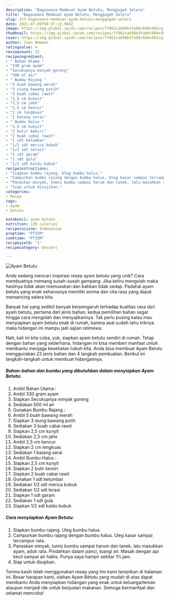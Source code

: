 ```yaml
---
description: "Bagaimana Membuat Ayam Betutu, Menggugah Selera"
title: "Bagaimana Membuat Ayam Betutu, Menggugah Selera"
slug: 413-bagaimana-membuat-ayam-betutu-menggugah-selera
date: 2021-07-09T08:37:13.968Z
image: https://img-global.cpcdn.com/recipes/ff962ca698b3fa80/680x482cq70/ayam-betutu-foto-resep-utama.jpg
thumbnail: https://img-global.cpcdn.com/recipes/ff962ca698b3fa80/680x482cq70/ayam-betutu-foto-resep-utama.jpg
cover: https://img-global.cpcdn.com/recipes/ff962ca698b3fa80/680x482cq70/ayam-betutu-foto-resep-utama.jpg
author: Jean Newman
ratingvalue: 4
reviewcount: 15
recipeingredient:
- " Bahan Utama "
- "330 gram ayam"
- "Secukupnya minyak goreng"
- "500 ml air"
- " Bumbu Rajang "
- "5 buah bawang merah"
- "3 siung bawang putih"
- "3 buah cabai rawit"
- "2,5 cm kunyit"
- "2,5 cm jahe"
- "2,5 cm kencur"
- "2 cm lengkuas"
- "1 batang serai"
- " Bumbu Halus "
- "2,5 cm kunyit"
- "2 butir kemiri"
- "2 buah cabai rawit"
- "1 sdt ketumbar"
- "1/2 sdt merica bubuk"
- "1/2 sdt terasi"
- "1 sdt garam"
- "1 sdt gula"
- "1/2 sdt kaldu bubuk"
recipeinstructions:
- "Siapkan bumbu rajang. Uleg bumbu halus."
- "Campurkan bumbu rajang dengan bumbu halus. Uleg kasar sampai tercampur rata."
- "Panaskan minyak, tumis bumbu sampai harum dan tanek, lalu masukkan ayam, aduk rata. Pindahkan dalam panci, tuangi air. Masak dengan api kecil sampai air habis. Punya saya hampir sekitar 1½ jam."
- "Siap untuk disajikan."
categories:
- Resep
tags:
- ayam
- betutu

katakunci: ayam betutu 
nutrition: 139 calories
recipecuisine: Indonesian
preptime: "PT35M"
cooktime: "PT35M"
recipeyield: "1"
recipecategory: Dessert

---
```



![Ayam Betutu](https://img-global.cpcdn.com/recipes/ff962ca698b3fa80/680x482cq70/ayam-betutu-foto-resep-utama.jpg)

Anda sedang mencari inspirasi resep ayam betutu yang unik? Cara membuatnya memang susah-susah gampang. Jika keliru mengolah maka hasilnya tidak akan memuaskan dan bahkan tidak sedap. Padahal ayam betutu yang enak seharusnya memiliki aroma dan cita rasa yang dapat memancing selera kita.



Banyak hal yang sedikit banyak berpengaruh terhadap kualitas rasa dari ayam betutu, pertama dari jenis bahan, kedua pemilihan bahan segar hingga cara mengolah dan menyajikannya. Tak perlu pusing kalau mau menyiapkan ayam betutu enak di rumah, karena asal sudah tahu triknya maka hidangan ini mampu jadi sajian istimewa.


Nah, kali ini kita coba, yuk, siapkan ayam betutu sendiri di rumah. Tetap dengan bahan yang sederhana, hidangan ini bisa memberi manfaat untuk membantu menjaga kesehatan tubuh kita. Anda bisa membuat Ayam Betutu menggunakan 23 jenis bahan dan 4 langkah pembuatan. Berikut ini langkah-langkah untuk membuat hidangannya.

<!--inarticleads1-->

##### Bahan-bahan dan bumbu yang dibutuhkan dalam menyiapkan Ayam Betutu:

1. Ambil  Bahan Utama :
1. Ambil 330 gram ayam
1. Siapkan Secukupnya minyak goreng
1. Sediakan 500 ml air
1. Gunakan  Bumbu Rajang :
1. Ambil 5 buah bawang merah
1. Siapkan 3 siung bawang putih
1. Sediakan 3 buah cabai rawit
1. Siapkan 2,5 cm kunyit
1. Sediakan 2,5 cm jahe
1. Ambil 2,5 cm kencur
1. Siapkan 2 cm lengkuas
1. Sediakan 1 batang serai
1. Ambil  Bumbu Halus :
1. Siapkan 2,5 cm kunyit
1. Siapkan 2 butir kemiri
1. Siapkan 2 buah cabai rawit
1. Gunakan 1 sdt ketumbar
1. Sediakan 1/2 sdt merica bubuk
1. Sediakan 1/2 sdt terasi
1. Siapkan 1 sdt garam
1. Sediakan 1 sdt gula
1. Siapkan 1/2 sdt kaldu bubuk




<!--inarticleads2-->

##### Cara menyiapkan Ayam Betutu:

1. Siapkan bumbu rajang. Uleg bumbu halus.
1. Campurkan bumbu rajang dengan bumbu halus. Uleg kasar sampai tercampur rata.
1. Panaskan minyak, tumis bumbu sampai harum dan tanek, lalu masukkan ayam, aduk rata. Pindahkan dalam panci, tuangi air. Masak dengan api kecil sampai air habis. Punya saya hampir sekitar 1½ jam.
1. Siap untuk disajikan.




Terima kasih telah menggunakan resep yang tim kami tampilkan di halaman ini. Besar harapan kami, olahan Ayam Betutu yang mudah di atas dapat membantu Anda menyiapkan hidangan yang enak untuk keluarga/teman ataupun menjadi ide untuk berjualan makanan. Semoga bermanfaat dan selamat mencoba!
